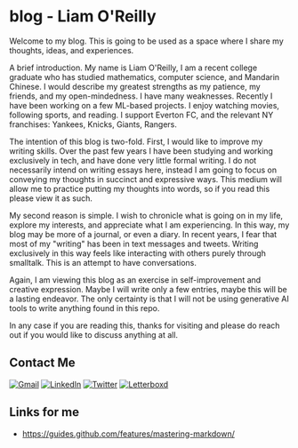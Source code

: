 # blog - Liam O'Reilly

Welcome to my blog. This is going to be used as a space where I share my thoughts, ideas, and experiences.

A brief introduction. My name is Liam O'Reilly, I am a recent college graduate who has studied mathematics, computer science, and Mandarin Chinese. I would describe my greatest strengths as my patience, my friends, and my open-mindedness. I have many weaknesses. Recently I have been working on a few ML-based projects. I enjoy watching movies, following sports, and reading. I support Everton FC, and the relevant NY franchises: Yankees, Knicks, Giants, Rangers.

The intention of this blog is two-fold. First, I would like to improve my writing skills. Over the past few years I have been studying and working exclusively in tech, and have done very little formal writing. I do not necessarily intend on writing essays here, instead I am going to focus on conveying my thoughts in succinct and expressive ways. This medium will allow me to practice putting my thoughts into words, so if you read this please view it as such.

My second reason is simple. I wish to chronicle what is going on in my life, explore my interests, and appreciate what I am experiencing. In this way, my blog may be more of a journal, or even a diary. In recent years, I fear that most of my "writing" has been in text messages and tweets. Writing exclusively in this way feels like interacting with others purely through smalltalk. This is an attempt to have conversations.

Again, I am viewing this blog as an exercise in self-improvement and creative expression. Maybe I will write only a few entries, maybe this will be a lasting endeavor. The only certainty is that I will not be using generative AI tools to write anything found in this repo. 

In any case if you are reading this, thanks for visiting and please do reach out if you would like to discuss anything at all.

## Contact Me

[![Gmail](https://img.shields.io/badge/Gmail-D14836?style=flat-square&logo=gmail&logoColor=white)](mailto:imliamoreilly@gmail.com)
[![LinkedIn](https://img.shields.io/badge/LinkedIn-0077B5?style=flat-square&logo=linkedin&logoColor=white)](https://www.linkedin.com/in/liamoreilly7/)
[![Twitter](https://img.shields.io/badge/Twitter-1DA1F2?style=flat-square&logo=twitter&logoColor=white)](https://twitter.com/liamoreilly_)
[![Letterboxd](https://img.shields.io/badge/Letterboxd-00E054?style=flat-square&logo=letterboxd&logoColor=white)](https://letterboxd.com/smartfella42/)


## Links for me
* https://guides.github.com/features/mastering-markdown/